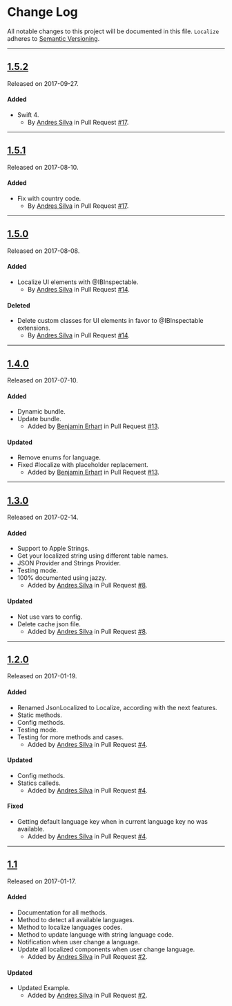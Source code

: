 # Change Log
All notable changes to this project will be documented in this file.
`Localize` adheres to [Semantic Versioning](http://semver.org/).

---

## [1.5.2](https://github.com/kekiiwaa/Localize/releases/tag/1.5.2)
Released on 2017-09-27.

#### Added
- Swift 4.
  - By [Andres Silva](https://github.com/andresilvagomez) in Pull Request
  [#17](https://github.com/Kekiiwaa/Localize/pull/18).

---

## [1.5.1](https://github.com/kekiiwaa/Localize/releases/tag/1.5.1)
Released on 2017-08-10.

#### Added
- Fix with country code.
  - By [Andres Silva](https://github.com/andresilvagomez) in Pull Request
  [#17](https://github.com/Kekiiwaa/Localize/pull/17).

---

## [1.5.0](https://github.com/kekiiwaa/Localize/releases/tag/1.5.0)
Released on 2017-08-08.

#### Added
- Localize UI elements with @IBInspectable.
  - By [Andres Silva](https://github.com/andresilvagomez) in Pull Request
  [#14](https://github.com/Kekiiwaa/Localize/pull/14).

#### Deleted
  - Delete custom classes for UI elements in favor to @IBInspectable extensions.
    - By [Andres Silva](https://github.com/andresilvagomez) in Pull Request
    [#14](https://github.com/Kekiiwaa/Localize/pull/14).

---

## [1.4.0](https://github.com/kekiiwaa/Localize/releases/tag/1.4.0)
Released on 2017-07-10.

#### Added
- Dynamic bundle.
- Update bundle.
  - Added by [Benjamin Erhart](https://github.com/tladesignz) in Pull Request
  [#13](https://github.com/Kekiiwaa/Localize/pull/13).

#### Updated
- Remove enums for language.
- Fixed #localize with placeholder replacement.
  - Added by [Benjamin Erhart](https://github.com/tladesignz) in Pull Request
  [#13](https://github.com/kekiiwaa/Localize/pull/13).

---

## [1.3.0](https://github.com/kekiiwaa/Localize/releases/tag/1.3.0)
Released on 2017-02-14.

#### Added
- Support to Apple Strings.
- Get your localized string using different table names.
- JSON Provider and Strings Provider.
- Testing mode.
- 100% documented using jazzy.
  - Added by [Andres Silva](https://github.com/andresilvagomez) in Pull Request
  [#8](https://github.com/kekiiwaa/Localize/pull/4).

#### Updated
- Not use vars to config.
- Delete cache json file.
  - Added by [Andres Silva](https://github.com/andresilvagomez) in Pull Request
  [#8](https://github.com/kekiiwaa/Localize/pull/4).

---

## [1.2.0](https://github.com/kekiiwaa/Localize/releases/tag/1.2.0)
Released on 2017-01-19.

#### Added
- Renamed JsonLocalized to Localize, according with the next features.
- Static methods.
- Config methods.
- Testing mode.
- Testing for more methods and cases.
  - Added by [Andres Silva](https://github.com/andresilvagomez) in Pull Request
  [#4](https://github.com/kekiiwaa/Localize/pull/4).

#### Updated
- Config methods.
- Statics calleds.
  - Added by [Andres Silva](https://github.com/andresilvagomez) in Pull Request
  [#4](https://github.com/kekiiwaa/Localize/pull/4).

#### Fixed
- Getting default language key when in current language key no was available.
  - Added by [Andres Silva](https://github.com/andresilvagomez) in Pull Request
  [#4](https://github.com/kekiiwaa/Localize/pull/4).

---

## [1.1](https://github.com/kekiiwaa/Localize/releases/tag/1.1)
Released on 2017-01-17.

#### Added
- Documentation for all methods.
- Method to detect all available languages.
- Method to localize languages codes.
- Method to update language with string language code.
- Notification when user change a language.
- Update all localized components when user change language.
  - Added by [Andres Silva](https://github.com/andresilvagomez) in Pull Request
  [#2](https://github.com/kekiiwaa/Localize/pull/2).

#### Updated
- Updated Example.
  - Added by [Andres Silva](https://github.com/andresilvagomez) in Pull Request
  [#2](https://github.com/kekiiwaa/Localize/pull/2).
